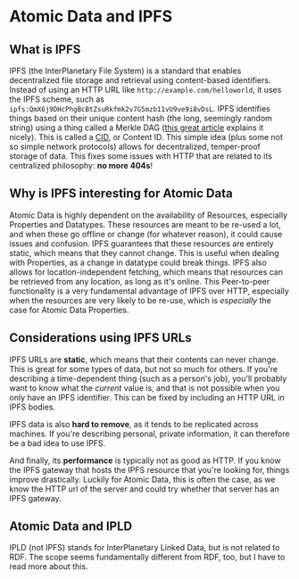# Atomic Data and IPFS

## What is IPFS

IPFS (the InterPlanetary File System) is a standard that enables decentralized file storage and retrieval using content-based identifiers.
Instead of using an HTTP URL like `http://example.com/helloworld`, it uses the IPFS scheme, such as `ipfs:QmX6j9DHcPhgBcBtZsuRkfmk2v7G5mzb11vU9ve9i8vDsL`.
IPFS identifies things based on their unique content hash (the long, seemingly random string) using a thing called a Merkle DAG ([this great article](https://medium.com/textileio/whats-really-happening-when-you-add-a-file-to-ipfs-ae3b8b5e4b0f#:~:text=In%20practice%2C%20content%20addressing%20systems,function%2C%20to%20produce%20a%20digest.&text=From%20raw%20image%20to%20cryptographic%20digest%20to%20content%20id%20(multihash).) explains it nicely).
This is called a [CID](https://github.com/multiformats/cid), or Content ID.
This simple idea (plus some not so simple network protocols) allows for decentralized, temper-proof storage of data.
This fixes some issues with HTTP that are related to its centralized philosophy: **no more 404s**!

## Why is IPFS interesting for Atomic Data

Atomic Data is highly dependent on the availability of Resources, especially Properties and Datatypes.
These resources are meant to be re-used a lot, and when these go offline or change (for whatever reason), it could cause issues and confusion.
IPFS guarantees that these resources are entirely static, which means that they cannot change.
This is useful when dealing with Properties, as a change in datatype could break things.
IPFS also allows for location-independent fetching, which means that resources can be retrieved from any location, as long as it's online.
This Peer-to-peer functionality is a very fundamental advantage of IPFS over HTTP, especially when the resources are very likely to be re-use, which is _especially_ the case for Atomic Data Properties.

## Considerations using IPFS URLs

IPFS URLs are **static**, which means that their contents can never change.
This is great for some types of data, but not so much for others.
If you're describing a time-dependent thing (such as a person's job), you'll probably want to know what the _current_ value is, and that is not possible when you only have an IPFS identifier.
This can be fixed by including an HTTP URL in IPFS bodies.

IPFS data is also **hard to remove**, as it tends to be replicated across machines.
If you're describing personal, private information, it can therefore be a bad idea to use IPFS.

And finally, its **performance** is typically not as good as HTTP.
If you know the IPFS gateway that hosts the IPFS resource that you're looking for, things improve drastically.
Luckily for Atomic Data, this is often the case, as we know the HTTP url of the server and could try whether that server has an IPFS gateway.

## Atomic Data and IPLD

IPLD (not IPFS) stands for InterPlanetary Linked Data, but is not related to RDF.
The scope seems fundamentally different from RDF, too, but I have to read more about this.
